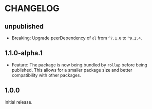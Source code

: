 # CHANGELOG

## unpublished

- Breaking: Upgrade peerDependency of `ol` from `^7.1.0` to `^9.2.4`.

## 1.1.0-alpha.1

- Feature: The package is now being bundled by `rollup` before being published. This allows for a smaller package size and better compatibility with other packages.

## 1.0.0

Initial release.

